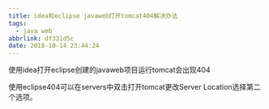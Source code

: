 ```yaml
---
title: idea和eclipse javaweb打开tomcat404解决办法
tags:
  - java web
abbrlink: df331d5c
date: 2018-10-14 23:44:24
---
```


使用idea打开eclipse创建的javaweb项目运行tomcat会出现404

使用eclipse404可以在servers中双击打开tomcat更改Server Location选择第二个选项。